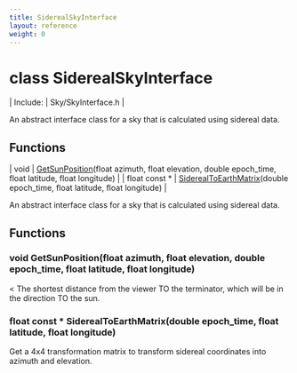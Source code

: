 ```yaml
---
title: SiderealSkyInterface
layout: reference
weight: 0
---
```

class SiderealSkyInterface
===

| Include: | Sky/SkyInterface.h |

An abstract interface class for a sky that is calculated using sidereal data.
  


Functions
---

| void | [GetSunPosition](#GetSunPosition)(float azimuth, float elevation, double epoch_time, float latitude, float longitude) |
| float  const * | [SiderealToEarthMatrix](#SiderealToEarthMatrix)(double epoch_time, float latitude, float longitude) |

An abstract interface class for a sky that is calculated using sidereal data.
  


Functions
---

### <a name="GetSunPosition"/>void GetSunPosition(float azimuth, float elevation, double epoch_time, float latitude, float longitude)
< The shortest distance from the viewer TO the terminator, which will be in the direction TO the sun.

### <a name="SiderealToEarthMatrix"/>float  const * SiderealToEarthMatrix(double epoch_time, float latitude, float longitude)
Get a 4x4 transformation matrix to transform sidereal coordinates into azimuth and elevation.
